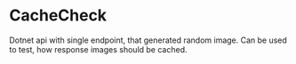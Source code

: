 # CacheCheck
Dotnet api with single endpoint, that generated random image. Can be used to test, how response images should be cached.
